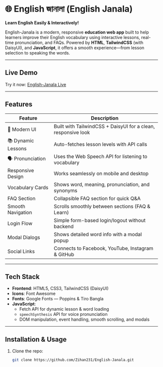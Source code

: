 # 🌐 English জানালা (English Janala)

**Learn English Easily & Interactively!**

English-Janala is a modern, responsive **education web app** built to help learners improve their English vocabulary using interactive lessons, real-time pronunciation, and FAQs. Powered by **HTML**, **TailwindCSS** (with DaisyUI), and **JavaScript**, it offers a smooth experience—from lesson selection to speaking the words.

---

##  Live Demo

Try it now: [English-Janala Live](https://zihan231.github.io/English-Janala/)

---

##  Features

| Feature | Description |
|---------|-------------|
| 🎨 Modern UI | Built with TailwindCSS + DaisyUI for a clean, responsive look |
| 📚 Dynamic Lessons | Auto-fetches lesson levels with API calls |
| 🗣 Pronunciation | Uses the Web Speech API for listening to vocabulary |
|  Responsive Design | Works seamlessly on mobile and desktop |
|  Vocabulary Cards | Shows word, meaning, pronunciation, and synonyms |
|  FAQ Section | Collapsible FAQ section for quick Q&A |
|  Smooth Navigation | Scrolls smoothly between sections (FAQ & Learn) |
|  Login Flow | Simple form-based login/logout without backend |
|  Modal Dialogs | Shows detailed word info with a modal popup |
|  Social Links | Connects to Facebook, YouTube, Instagram & GitHub |

---

##  Tech Stack

- **Frontend**: HTML5, CSS3, TailwindCSS (DaisyUI)
- **Icons**: Font Awesome
- **Fonts**: Google Fonts — Poppins & Tiro Bangla
- **JavaScript**:
  - Fetch API for dynamic lesson & word loading
  - `speechSynthesis` API for voice pronunciation
  - DOM manipulation, event handling, smooth scrolling, and modals

---

##  Installation & Usage

1. Clone the repo:  
   ```bash
   git clone https://github.com/Zihan231/English-Janala.git

